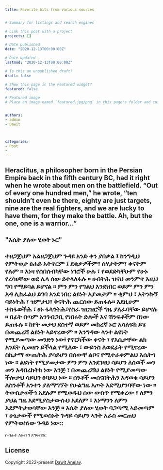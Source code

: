 ```yaml
---
title: Favorite bits from various sources


# Summary for listings and search engines

# Link this post with a project
projects: []

# Date published
date: "2020-12-13T00:00:00Z"

# Date updated
lastmod: "2020-12-13T00:00:00Z"

# Is this an unpublished draft?
draft: false

# Show this page in the Featured widget?
featured: false

# Featured image
# Place an image named `featured.jpg/png` in this page's folder and customize its options here.


authors:
- admin
- Dawit



categories:
- Post
-
---
```

Heraclitus, a philosopher born in the Persian Empire back in the fifth
century BC, had it right when he wrote about men on the battlefield. “Out
of every one hundred men,” he wrote, “ten shouldn’t even be there, eighty
are just targets, nine are the real fighters, and we are lucky to have them, for
they make the battle. Ah, but the one, one is a warrior...”
---




"እሴት ያለው ሂወት ኑር" 
---
ተዘጋጀህም አልዘጋጀህም ጉዳዩ አንድ ቀን ያበቃል ፤ ከንግዲህ የምትወታ ፀሐይ አትኖርም ፤ ደቂቃዎችም፣ ሰሃታትም፣ ቀናትም የሉም ።
እነዛ የሰበሰብካቸው ነገሮች ሁሉ ፣ የወደድካቸሁም የሁኑ የረሳሀቸው ወደ ሌላ ሰው ይተላለፋሉ ።  ሀብትሕ ዝናህ መንምኖ እዚህ ግባ የማይባል ይሆናል ።
ምን ምን የግልህ እንደነበር ወይም ምን ምን እዳ ሊከፈልህ ይገባ አንደ ነበር ልዩነት አያመታም ። ቂምህ ፣ አትንኩኝ ባይነትሕ ፣ ዝምታህ፣ ቅናትሕ ጨርሰው ይጠፋሉ።
እደዚሁም ተስፋወችሕ ፣ ፀኑ ፋላጎትሕ፣የስራ ዝርዝሮች ግዜ ያለፈባቸው ይሆናሉ ። በፊት በጣም አንገብጋቢ የነበሩት ድሎች እና ሽንፍቶችም  በነው ይጠፋሉ ። ከየት መታህ ደስተኛ ወይም መከረኛ ኑሮ አሳለፍክ ይሄ በመጨረሻ ልዩነት ኣይኖረውም ። እንግዳው ላንተ ልዩነት የሚያመጣው መንድን ነው፧ የኖርካችው ቀናት ፣ የእሴታቸው ልክ አንደት ሊመዘን ይችላል የሚለው ፣ ውይንስ ለወደፊት የሚኖረው ስኬታማ ውጤትሕ  ያሳይሆን በሰውቸ ልቦና የሚተራቀምልህ እሴትኅ ነው ። ልዩነት የሚያመታው ምን ምን አንደገዛህ ሳይሆን ለሰወች መን መን እዳበረከትክ ነው እንጅ ፣ በመጨረሻህ ልዩነት የሚያመጣው ችሎታህ ሳይህን ፀባይህ ነው ። ሰንቶች መሰናበትሕን እዳወቁ ሳይሆን ለስንቶች አንተን ያለማግኘት የሁልግዜ እጦት እደሚሆንባቸው ነው ። ትውስታወችኅ አደሉም የሚወዱህ ሰው ውስጥ የሚቀረው ፣ ለምን ያህል ግዜ እደሚያስታውሱህ አደለም ፣ እነማንን ለምን እደምትታወሳቸው እንጅ ። እሴት ያለው ሂወት ባጋጣሚ ኣይመጣም ፣ ሁኔታውች የሚወስኑት ጉዳይ ሳይሆን ኣንት አራስ መርጠህ የምትወስነው ጉዳይ ነው::
---

ስብሐት ለአብ ገ እግዛብሄር













## License

Copyright 2022-present [Dawit Anelay](https://dawitanelay.com).
